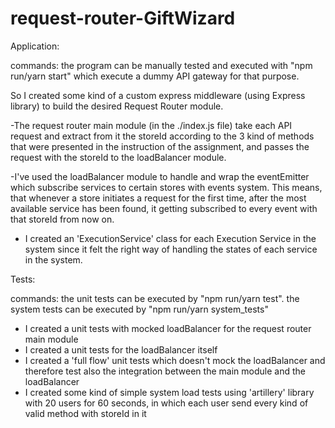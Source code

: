 # request-router-GiftWizard


Application:

commands: the program can be manually tested and executed with "npm run/yarn start" which execute a dummy API gateway for that purpose.

So I created some kind of a custom express middleware (using Express library) to build the desired Request Router module.

-The request router main module (in the ./index.js file) take each API request and extract from it the storeId according to the 
3 kind of methods that were presented in the instruction of the assignment, and passes the request with the storeId to the loadBalancer module.

-I've used the loadBalancer module to handle and wrap the eventEmitter which subscribe services to certain stores with events system.
This means, that whenever a store initiates a request for the first time, after the most available service has been found,
 it getting subscribed to every event with that storeId from now on. 

- I created an 'ExecutionService' class for each Execution Service in the system since it felt the right way of
 handling the states of each service in the system.

Tests:

commands: the unit tests can be executed by "npm run/yarn test". the system tests can be executed by "npm run/yarn system_tests"

- I created a unit tests with mocked loadBalancer for the request router main module
- I created a unit tests for the loadBalancer itself
- I created a 'full flow' unit tests which doesn't mock the loadBalancer and therefore test
 also the integration between the main module and the loadBalancer
- I created some kind of simple system load tests using 'artillery' library with 20 users for 60 seconds, in which each user send every kind of valid method with storeId in it
